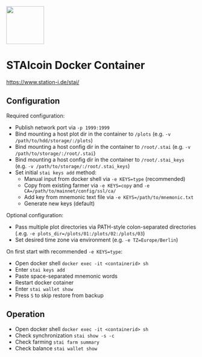 <img src="https://pbs.twimg.com/profile_images/1438880755699101701/7VGtOLmk_400x400.jpg" width="100">

# STAIcoin Docker Container
https://www.station-i.de/stai/

## Configuration
Required configuration:
* Publish network port via `-p 1999:1999`
* Bind mounting a host plot dir in the container to `/plots`  (e.g. `-v /path/to/hdd/storage/:/plots`)
* Bind mounting a host config dir in the container to `/root/.stai`  (e.g. `-v /path/to/storage/:/root/.stai`)
* Bind mounting a host config dir in the container to `/root/.stai_keys`  (e.g. `-v /path/to/storage/:/root/.stai_keys`)
* Set initial `stai keys add` method:
  * Manual input from docker shell via `-e KEYS=type` (recommended)
  * Copy from existing farmer via `-e KEYS=copy` and `-e CA=/path/to/mainnet/config/ssl/ca/` 
  * Add key from mnemonic text file via `-e KEYS=/path/to/mnemonic.txt`
  * Generate new keys (default)

Optional configuration:
* Pass multiple plot directories via PATH-style colon-separated directories (.e.g. `-e plots_dir=/plots/01:/plots/02:/plots/03`)
* Set desired time zone via environment (e.g. `-e TZ=Europe/Berlin`)

On first start with recommended `-e KEYS=type`:
* Open docker shell `docker exec -it <containerid> sh`
* Enter `stai keys add`
* Paste space-separated mnemonic words
* Restart docker cotainer
* Enter `stai wallet show`
* Press `S` to skip restore from backup

## Operation
* Open docker shell `docker exec -it <containerid> sh`
* Check synchronization `stai show -s -c`
* Check farming `stai farm summary`
* Check balance `stai wallet show` 
